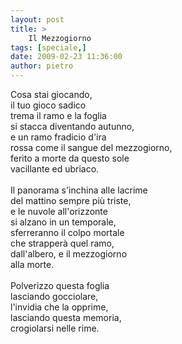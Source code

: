 ```yaml
---
layout: post
title: >
    Il Mezzogiorno
tags: [speciale,]
date: 2009-02-23 11:36:00
author: pietro
---
```

Cosa stai giocando,<br/>il tuo gioco sadico<br/>trema il ramo e la foglia<br/>si stacca diventando autunno,<br/>e un ramo fradicio d'ira<br/>rossa come il sangue del mezzogiorno,<br/>ferito a morte da questo sole<br/>vacillante ed ubriaco.<br/><br/>Il panorama s'inchina alle lacrime<br/>del mattino sempre più triste,<br/>e le nuvole all'orizzonte<br/>si alzano in un temporale,<br/>sferreranno il colpo mortale<br/>che strapperà quel ramo,<br/>dall'albero, e il mezzogiorno<br/>alla morte.<br/><br/>Polverizzo questa foglia<br/>lasciando gocciolare,<br/>l'invidia che la opprime,<br/>lasciando questa memoria,<br/>crogiolarsi nelle rime.
